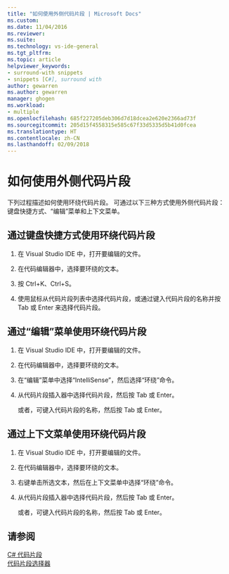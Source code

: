 ```yaml
---
title: "如何使用外侧代码片段 | Microsoft Docs"
ms.custom: 
ms.date: 11/04/2016
ms.reviewer: 
ms.suite: 
ms.technology: vs-ide-general
ms.tgt_pltfrm: 
ms.topic: article
helpviewer_keywords:
- surround-with snippets
- snippets [C#], surround with
author: gewarren
ms.author: gewarren
manager: ghogen
ms.workload:
- multiple
ms.openlocfilehash: 685f227205deb306d7d18dcea2e620e2366ad73f
ms.sourcegitcommit: 205d15f4558315e585c67f33d5335d5b41d0fcea
ms.translationtype: HT
ms.contentlocale: zh-CN
ms.lasthandoff: 02/09/2018
---
```

# <a name="how-to-use-surround-with-code-snippets"></a>如何使用外侧代码片段

下列过程描述如何使用环绕代码片段。 可通过以下三种方式使用外侧代码片段：键盘快捷方式、“编辑”菜单和上下文菜单。

## <a name="to-use-surround-with-code-snippets-through-keyboard-shortcut"></a>通过键盘快捷方式使用环绕代码片段

1. 在 Visual Studio IDE 中，打开要编辑的文件。

1. 在代码编辑器中，选择要环绕的文本。

1. 按 Ctrl+K、Ctrl+S。

1. 使用鼠标从代码片段列表中选择代码片段，或通过键入代码片段的名称并按 Tab 或 Enter 来选择代码片段。

## <a name="to-use-surround-with-code-snippets-through-the-edit-menu"></a>通过“编辑”菜单使用环绕代码片段

1. 在 Visual Studio IDE 中，打开要编辑的文件。

1. 在代码编辑器中，选择要环绕的文本。

1. 在“编辑”菜单中选择“IntelliSense”，然后选择“环绕”命令。

1. 从代码片段插入器中选择代码片段，然后按 Tab 或 Enter。

     或者，可键入代码片段的名称，然后按 Tab 或 Enter。

## <a name="to-use-surround-with-code-snippets-through-the-context-menu"></a>通过上下文菜单使用环绕代码片段

1. 在 Visual Studio IDE 中，打开要编辑的文件。

1. 在代码编辑器中，选择要环绕的文本。

1. 右键单击所选文本，然后在上下文菜单中选择“环绕”命令。

1. 从代码片段插入器中选择代码片段，然后按 Tab 或 Enter。

     或者，可键入代码片段的名称，然后按 Tab 或 Enter。

## <a name="see-also"></a>请参阅

[C# 代码片段](../ide/visual-csharp-code-snippets.md)  
[代码片段选择器](../ide/reference/code-snippet-picker.md)
